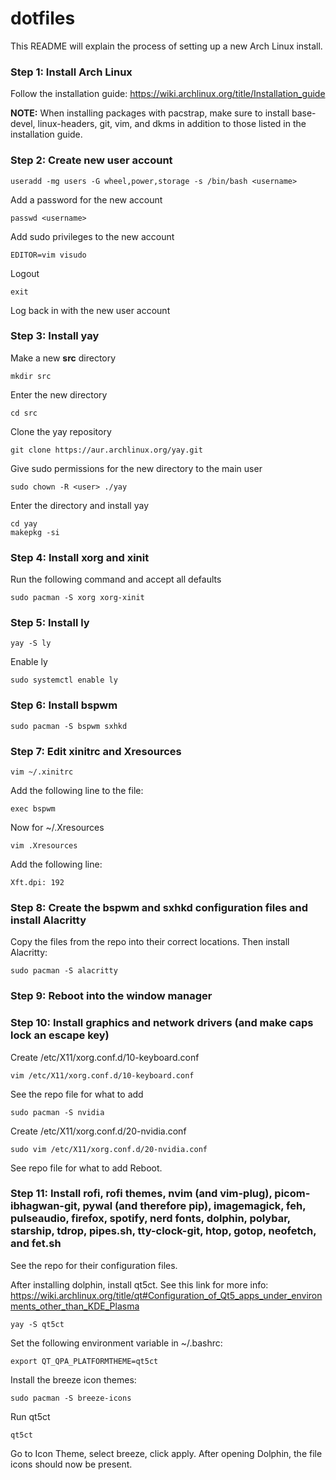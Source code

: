 # dotfiles
This README will explain the process of setting up a new Arch Linux install.

### Step 1: Install Arch Linux
Follow the installation guide: https://wiki.archlinux.org/title/Installation_guide

**NOTE:** When installing packages with pacstrap, make sure to install base-devel, linux-headers, git, vim, and dkms in addition to those listed in the installation guide.
### Step 2: Create new user account
```
useradd -mg users -G wheel,power,storage -s /bin/bash <username>
```
Add a password for the new account
```
passwd <username>
```
Add sudo privileges to the new account
```
EDITOR=vim visudo
```
Logout
```
exit
```
Log back in with the new user account
### Step 3: Install yay
Make a new **src** directory
```
mkdir src
```
Enter the new directory
```
cd src
```
Clone the yay repository
```
git clone https://aur.archlinux.org/yay.git
```
Give sudo permissions for the new directory to the main user
```
sudo chown -R <user> ./yay
```
Enter the directory and install yay
```
cd yay
makepkg -si
```
### Step 4: Install xorg and xinit
Run the following command and accept all defaults
```
sudo pacman -S xorg xorg-xinit
```
### Step 5: Install ly
```
yay -S ly
```
Enable ly
```
sudo systemctl enable ly
```
### Step 6: Install bspwm
```
sudo pacman -S bspwm sxhkd
```
### Step 7: Edit xinitrc and Xresources
```
vim ~/.xinitrc
```
Add the following line to the file:
```
exec bspwm
```
Now for ~/.Xresources
```
vim .Xresources
```
Add the following line:
```
Xft.dpi: 192
```
### Step 8: Create the bspwm and sxhkd configuration files and install Alacritty
Copy the files from the repo into their correct locations. Then install Alacritty:
```
sudo pacman -S alacritty
```
### Step 9: Reboot into the window manager
### Step 10: Install graphics and network drivers (and make caps lock an escape key)
Create /etc/X11/xorg.conf.d/10-keyboard.conf
```
vim /etc/X11/xorg.conf.d/10-keyboard.conf
```
See the repo file for what to add
```
sudo pacman -S nvidia
```
Create /etc/X11/xorg.conf.d/20-nvidia.conf
```
sudo vim /etc/X11/xorg.conf.d/20-nvidia.conf
```
See repo file for what to add
Reboot.

### Step 11: Install rofi, rofi themes, nvim (and vim-plug), picom-ibhagwan-git, pywal (and therefore pip), imagemagick, feh, pulseaudio, firefox, spotify, nerd fonts, dolphin, polybar, starship, tdrop, pipes.sh, tty-clock-git, htop, gotop, neofetch, and fet.sh

See the repo for their configuration files.

After installing dolphin, install qt5ct. See this link for more info: https://wiki.archlinux.org/title/qt#Configuration_of_Qt5_apps_under_environments_other_than_KDE_Plasma
```
yay -S qt5ct
```
Set the following environment variable in ~/.bashrc:
```
export QT_QPA_PLATFORMTHEME=qt5ct
```
Install the breeze icon themes:
```
sudo pacman -S breeze-icons
```
Run qt5ct
```
qt5ct
```
Go to Icon Theme, select breeze, click apply. After opening Dolphin, the file icons should now be present.
